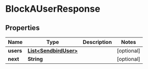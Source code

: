 

# BlockAUserResponse


## Properties

| Name | Type | Description | Notes |
|------------ | ------------- | ------------- | -------------|
|**users** | [**List&lt;SendbirdUser&gt;**](SendbirdUser.md) |  |  [optional] |
|**next** | **String** |  |  [optional] |



